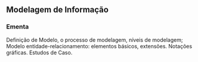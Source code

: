 ## Modelagem de Informação

### Ementa

Definição de Modelo, o processo de modelagem, níveis de modelagem; Modelo entidade-relacionamento: elementos básicos, extensões. Notações gráficas. Estudos de Caso.
